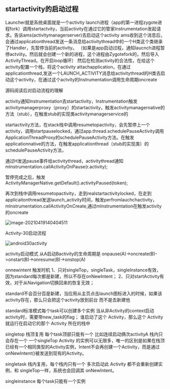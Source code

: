 

## startactivity的启动过程

Launcher就是系统桌面就是一个activity
launch进程（app的第一进程zygote进程fork）调用startactvity，当前activity在通过它的管家Instrumentation发起请求。告诉ams(activitymanagerserver)去启动这个activity
ams收到这个消息后，会通过applicationthread发送一条消息给activitythread中的一个H类这个类继承了Handler，先暂停当前的activity。
（如果是app启动过程，通知laucnch进程暂停actviity。然后就会创建一个新的进程，这个进程由Zygotefork的，然后导入ActivityThread。在开启loop循环）
然后在检测activity的合法性，在给这个activity配置一个栈，将这个activity attachapplication，在通过applicationthread,发送一个LAUNCH_ACTIVITY消息给activitythread的H类去启动这个activity，在通过这个actvity的Instrumentation调用生命周期oncreate



源码阅读后对启动流程的理解

activity通知Instrumentation去startactivity，Instrumentation触发activitymanagerproxy（proxy）的startactivity，触发activitymanagernative的方法（stub），在触发stub的实现类activitymanagerservice的

startactivity方法，在stack栈中调用resumetopactivity，会先暂停上一个activity，调用startpauselocked，通过app.thread.schedulePauseActivity调用ApplicationThreadProxy的schedulePauseActivity方法。在触发applicationnative的方法，在触发applicationthread（stub的实现类）的schedulePauseActivity方法，

通过H发送pause事件给activitythread，activitythread通知mInstrumentation.callActivityOnPause(r.activity);

暂停完成之后，触发ActivityManagerNative.getDefault().activityPaused(token);

再次到栈中调用resumetopactivity，走到realstartactivitylocked，在走到applicaitonthread发送launch_activity时间，触发perfromlauchchactivity，mInstrumentation.callActivityOnCreate,通过mInstrumentation在触发activity的oncreate

![image-20210419140404511](/Users/yanzhe/android/知识整理/image/20160822162305109.png)



Activity-30启动流程

![android30activity](/Users/yanzhe/android/知识整理/image/20201025235505633.png)

activity启动模式
从A启动Bactivity的生命周期是
onpause(A)->oncreate(B)->onstart(B)->onresume(B)->onstop(A)

onnewintent 
触发时机 
1、只对singleTop，singleTask，singleInstance有效，因为standard每次都是新建，所以不存在onNewIntent；
2、只对startActivity有效，对于从Navigation切换回来的恢复无效；


standard不会百分百是新建，当应用从主页点击launch图标进入的时候，如果该activity存在，那么只会把这个activity放到前台 而不是去新建他

standard标准模式每个task可以创建多个实例
当从非Activity的context启动activity时，需要带new_task的flag；
谁启动了这个 Activity，那么这个 Activity 就运行在启动它的那个 Activity 所在的栈中

singletop 栈顶复用 每个task顶部只能有一个  比如连续启动俩次activityA 栈内只会存在一个
一个singleTop Activity 的实例可以无限多，唯一的区别是如果在栈顶已经有一个相同类型的Activity实例，Intent不会再创建一个Activity，而是通过onNewIntent()被发送到现有的Activity。

singletask  栈内复用，每个栈内只有一个
多次启动此 Activity 都不会重新创建实例，和 singleTop一样，系统也会回调其 onNewIntent。

singleinstance 每个task只能有一个实例